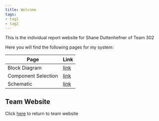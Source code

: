 ```yaml
---
title: Welcome
tags:
- tag1
- tag2
---
```


This is the individual report website for Shane Duttenhefner of Team 302

Here you will find the following pages for my system:

**Page** | **Link**
---------|---------
Block Diagram | [link](https://shaneduttenhefner.github.io/blockdiagram/)
Component Selection | [link](https://shaneduttenhefner.github.io/componentselection/)
Schematic | [link](https://shaneduttenhefner.github.io/Schematic/)

## Team Website
Click [here](https://asu-egr314-2025-s-302.github.io/EGR314-2025-S-302/) to return to team website
